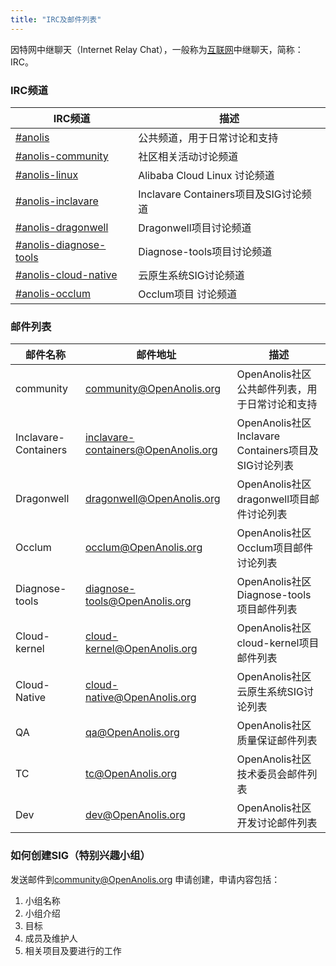 ```yaml
---
title: "IRC及邮件列表"
---
```


因特网中继聊天（Internet Relay Chat），一般称为[互联网](https://baike.baidu.com/item/互联网)中继聊天，简称：IRC。

### IRC频道

| IRC频道                                                      | 描述                                  |
| ------------------------------------------------------------ | ------------------------------------- |
| [#anolis](https://webchat.freenode.net/#anolis)              | 公共频道，用于日常讨论和支持          |
| [#anolis-community](https://webchat.freenode.net/#anolis-community) | 社区相关活动讨论频道                  |
| [#anolis-linux](https://webchat.freenode.net/#anolis-linux)  | Alibaba Cloud Linux 讨论频道          |
| [#anolis-inclavare](https://webchat.freenode.net/#anolis-inclavare) | Inclavare Containers项目及SIG讨论频道 |
| [#anolis-dragonwell](https://webchat.freenode.net/#anolis-dragnowell) | Dragonwell项目讨论频道                |
| [#anolis-diagnose-tools](https://webchat.freenode.net/#anolis-diagnose-tools) | Diagnose-tools项目讨论频道            |
| [#anolis-cloud-native](https://webchat.freenode.net/#anolis-cloud-native) | 云原生系统SIG讨论频道                 |
| [#anolis-occlum](https://webchat.freenode.net/#anolis-occlum) | Occlum项目 讨论频道                   |

### 邮件列表

| 邮件名称             | 邮件地址                                                     | 描述                                                 |
| -------------------- | ------------------------------------------------------------ | ---------------------------------------------------- |
| community            | [community@OpenAnolis.org](mailto:community@OpenAnolis.org)  | OpenAnolis社区公共邮件列表，用于日常讨论和支持       |
| Inclavare-Containers | [inclavare-containers@OpenAnolis.org](mailto:inclavare@OpenAnolis.org) | OpenAnolis社区 Inclavare Containers项目及SIG讨论列表 |
| Dragonwell           | [dragonwell@OpenAnolis.org](mailto:dragonwell@OpenAnolis.org) | OpenAnolis社区 dragonwell项目邮件讨论列表            |
| Occlum               | [occlum@OpenAnolis.org](mailto:occlum@OpenAnolis.org)        | OpenAnolis社区 Occlum项目邮件讨论列表                |
| Diagnose-tools       | [diagnose-tools@OpenAnolis.org](mailto:diagnose-tools@OpenAnolis.org) | OpenAnolis社区 Diagnose-tools项目邮件列表            |
| Cloud-kernel         | [cloud-kernel@OpenAnolis.org](mailto:cloud-kernel@OpenAnolis.org) | OpenAnolis社区 cloud-kernel项目邮件列表              |
| Cloud-Native         | [cloud-native@OpenAnolis.org](mailto:cloud-native@OpenAnolis.org) | OpenAnolis社区云原生系统SIG讨论列表                  |
| QA                   | [qa@OpenAnolis.org](mailto:qa@OpenAnolis.org)                | OpenAnolis社区质量保证邮件列表                       |
| TC                   | [tc@OpenAnolis.org](mailto:tc@OpenAnolis.org)                | OpenAnolis社区技术委员会邮件列表                     |
| Dev                  | [dev@OpenAnolis.org](mailto:dev@OpenAnolis.org)              | OpenAnolis社区开发讨论邮件列表                       |



### 如何创建SIG（特别兴趣小组）

发送邮件到[community@OpenAnolis.org](mailto:community@OpenAnolis.org) 申请创建，申请内容包括：

1. 小组名称
2. 小组介绍
3. 目标
4. 成员及维护人
5. 相关项目及要进行的工作

